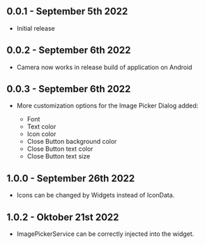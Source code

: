 ## 0.0.1 - September 5th 2022

- Initial release

## 0.0.2 - September 6th 2022

- Camera now works in release build of application on Android

## 0.0.3 - September 6th 2022

- More customization options for the Image Picker Dialog added:

  - Font
  - Text color
  - Icon color
  - Close Button background color
  - Close Button text color
  - Close Button text size

## 1.0.0 - September 26th 2022

- Icons can be changed by Widgets instead of IconData.

## 1.0.2 - Oktober 21st 2022

- ImagePickerService can be correctly injected into the widget.
